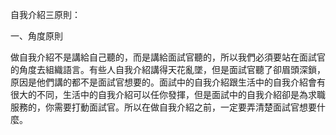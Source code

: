 自我介紹三原則：

一、角度原則

做自我介紹不是講給自己聽的，而是講給面試官聽的，所以我們必須要站在面試官的角度去組織語言。有些人自我介紹講得天花亂墜，但是面試官聽了卻眉頭深鎖，原因是他們講的都不是面試官想要的。面試中的自我介紹跟生活中的自我介紹會有很大的不同，生活中的自我介紹可以任你發揮，但是面試中的自我介紹卻是為求職服務的，你需要打動面試官。所以在做自我介紹之前，一定要弄清楚面試官想要什麼。